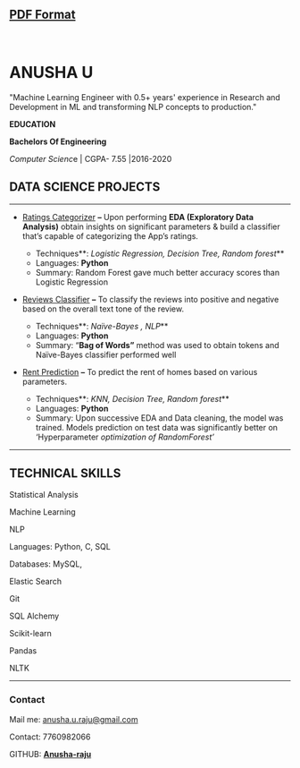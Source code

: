 ﻿## [PDF Format](https://github.com/Anusha-raju/RESUME/blob/main/RESUME.pdf)

﻿<h1>ANUSHA U                                                          </h1>                                    

"Machine Learning Engineer with 0.5+ years' experience in Research and Development in ML and transforming NLP concepts to production."



**EDUCATION**

**Bachelors Of Engineering** 

*Computer Scienc*e | CGPA- 7.55 |2016-2020



## DATA SCIENCE PROJECTS

------

- [Ratings Categorizer](https://github.com/Anusha-raju/Ratings_classifier) **–** Upon performing **EDA (Exploratory Data Analysis)** obtain insights on significant parameters & build a classifier that’s capable of categorizing the App’s ratings.
  - Techniques**: *Logistic Regression, Decision Tree, Random forest***
  - Languages: **Python**
  - Summary: Random Forest gave much better accuracy scores than Logistic Regression

- [Reviews Classifier](https://github.com/Anusha-raju/Reviews_classifier) **–** To classify the reviews into positive and negative based on the overall text tone of the review.
  - Techniques**: *Naïve-Bayes , NLP***
  - Languages: **Python**
  - Summary: “**Bag of Words”** method was used to obtain tokens and Naïve-Bayes classifier performed well
- [Rent Prediction](https://github.com/Anusha-raju/House-Rent-Data-Analysis) **–** To predict the rent of homes based on various parameters.
  - Techniques**: *KNN, Decision Tree, Random forest***
  - Languages: **Python**
  - Summary: Upon successive EDA and Data cleaning, the model was trained. Models prediction on test data was significantly better on ‘Hyperparameter *optimization of RandomForest’*





------

## TECHNICAL SKILLS
Statistical Analysis 

Machine Learning 

NLP 

Languages: Python, C, SQL 

Databases: MySQL,  

Elastic Search 

Git 

SQL Alchemy 

Scikit-learn 

Pandas 

NLTK 

  

------

### Contact 

﻿Mail me: <anusha.u.raju@gmail.com>

Contact: 7760982066

GITHUB: [**Anusha-raju**](https://github.com/Anusha-raju)
